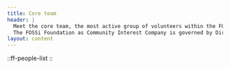 ```yaml
---
title: Core team
header: |
  Meet the core team, the most active group of volunteers within the FOSSi Foundation.
  The FOSSi Foundation as Community Interest Company is governed by Directors and a Secretary, all of which are also part of the core team.
layout: content
---
```


::ff-people-list
::
